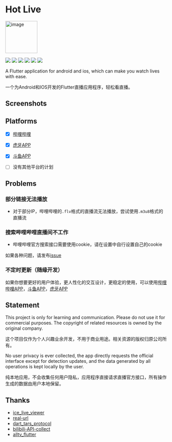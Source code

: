# Hot Live

<img width="100" alt="image" src="https://github.com/Jackiu1997/hot_live/blob/master/assets/icon.png?raw=true">

![](https://img.shields.io/badge/language-dart-blue.svg?style=for-the-badge&color=00ACC1)
![](https://img.shields.io/badge/flutter-00B0FF?style=for-the-badge&logo=flutter)
[![](https://img.shields.io/github/downloads/Jackiu1997/hot_live/total?style=for-the-badge&color=FF2196)](https://github.com/Jackiu1997/hot_live/releases)
![](https://img.shields.io/github/license/Jackiu1997/hot_live?style=for-the-badge)
![](https://img.shields.io/github/stars/Jackiu1997/hot_live?style=for-the-badge)
![](https://img.shields.io/github/issues/Jackiu1997/hot_live?style=for-the-badge&color=9C27B0)

A Flutter application for android and ios, which can make you watch lives with ease.

一个为Android和IOS开发的Flutter直播应用程序，轻松看直播。

## Screenshots

## Platforms

- [x] [哔哩哔哩](https://app.bilibili.com/)

- [x] [虎牙APP](https://www.huya.com/download/)

- [x] [斗鱼APP](https://www.douyu.com/client)

- [ ] 没有其他平台的计划

## Problems

### 部分链接无法播放

- 对于部分IP，哔哩哔哩的`.flv`格式的直播流无法播放，尝试使用`.m3u8`格式的直播流

### 搜索哔哩哔哩直播间不工作

- 哔哩哔哩官方搜索接口需要使用cookie，请在设置中自行设置自己的cookie

如果各种问题，请发布[issue](https://github.com/Jackiu1997/hot_live/issues/new/choose)

### 不定时更新（随缘开发）
如果你想要更好的用户体验，更人性化的交互设计，更稳定的使用，可以使用[哔哩哔哩APP](https://app.bilibili.com/)，[斗鱼APP](https://www.douyu.com/client)，[虎牙APP](https://www.huya.com/download/)

## Statement
This project is only for learning and communication. Please do not use it for commercial purposes. The copyright of related resources is owned by the original company.

这个项目仅作为个人兴趣业余开发，不用于商业用途。相关资源的版权归原公司所有。

No user privacy is ever collected, the app directly requests the official interface except for detection updates, and the data generated by all operations is kept locally by the user.

纯本地应用，不会收集任何用户隐私，应用程序直接请求直播官方接口，所有操作生成的数据由用户本地保留。

## Thanks
 - [ice_live_viewer](https://github.com/iiijam/ice_live_viewer)
 - [real-url](https://github.com/wbt5/real-url)
 - [dart_tars_protocol](https://github.com/xiaoyaocz/dart_tars_protocol)
 - [bilibili-API-collect](https://github.com/SocialSisterYi/bilibili-API-collect)
 - [alltv_flutter](https://github.com/Ha2ryZhang/alltv_flutter)